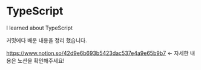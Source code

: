 # TypeScript
I learned about TypeScript

커밋에다 배운 내용을 정리 했습니다.




https://www.notion.so/42d9e6b693b5423dac537e4a9e65b9b7 <- 자세한 내용은 노션을 확인해주세요!


